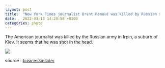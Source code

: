 ```yaml
---
layout: post
title:  "New York Times journalist Brent Renaud was killed by Russian soldiers"
date:   2022-03-13 14:20:58 +0100
categories: photo
---
```


The American journalist was killed by the Russian army in Irpin, a suburb of Kiev.
It seems that he was shot in the head.

<img src="{{ site.baseurl }}/assets/images/6/FNuxDp0WUAEeMg1.jpeg">


source : <a href="https://www.businessinsider.com/new-york-times-reporter-shot-ukrainian-police-say-2022-3?r=US&IR=T">businessinsider</a>
